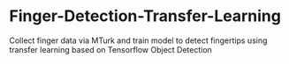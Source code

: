# Finger-Detection-Transfer-Learning
Collect finger data via MTurk and train model to detect fingertips using transfer learning based on Tensorflow Object Detection
